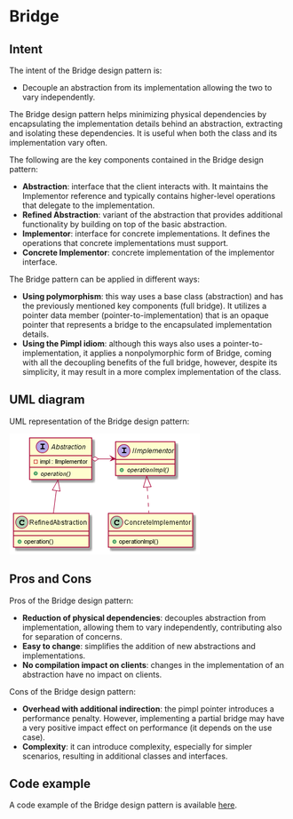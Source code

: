 # Bridge

## Intent

The intent of the Bridge design pattern is:

- Decouple an abstraction from its implementation allowing the two to vary independently.

The Bridge design pattern helps minimizing physical dependencies by encapsulating the implementation details behind an abstraction, extracting and isolating these dependencies. It is useful when both the class and its implementation vary often.

The following are the key components contained in the Bridge design pattern:

- **Abstraction**: interface that the client interacts with. It maintains the Implementor reference and typically contains higher-level operations that delegate to the implementation.
- **Refined Abstraction**: variant of the abstraction that provides additional functionality by building on top of the basic abstraction.
- **Implementor**: interface for concrete implementations. It defines the operations that concrete implementations must support.
- **Concrete Implementor**: concrete implementation of the implementor interface.

The Bridge pattern can be applied in different ways:

- **Using polymorphism**: this way uses a base class (abstraction) and has the previously mentioned key components (full bridge). It utilizes a pointer data member (pointer-to-implementation) that is an opaque pointer that represents a bridge to the encapsulated implementation details.
- **Using the Pimpl idiom**: although this ways also uses a pointer-to-implementation, it applies a nonpolymorphic form of Bridge, coming with all the decoupling benefits of the full bridge, however, despite its simplicity, it may result in a more complex implementation of the class.

## UML diagram

UML representation of the Bridge design pattern:

![](./assets/bridge_diagram.png)

## Pros and Cons

Pros of the Bridge design pattern:

- **Reduction of physical dependencies**: decouples abstraction from implementation, allowing them to vary independently, contributing also for separation of concerns.
- **Easy to change**: simplifies the addition of new abstractions and implementations.
- **No compilation impact on clients**: changes in the implementation of an abstraction have no impact on clients.

Cons of the Bridge design pattern:

- **Overhead with additional indirection**: the pimpl pointer introduces a performance penalty. However, implementing a partial bridge may have a very positive impact effect on performance (it depends on the use case).
- **Complexity**: it can introduce complexity, especially for simpler scenarios, resulting in additional classes and interfaces.

## Code example

A code example of the Bridge design pattern is available [here](./src/main.cpp).
